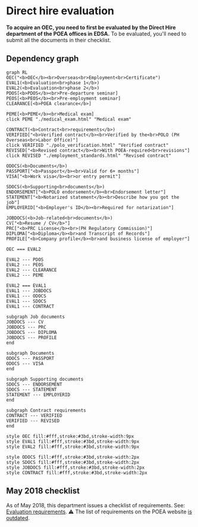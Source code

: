 # Direct hire evaluation

**To acquire an OEC, you need to first be evaluated by the Direct Hire department of the POEA offices in EDSA.** To be evaluated, you'll need to submit all the documents in their checklist.

## Dependency graph

```mermaid
graph RL
OEC("<b>OEC</b><br>Overseas<br>Employment<br>Certificate")
EVAL1(<b>Evaluation<br>phase 1</b>)
EVAL2(<b>Evaluation<br>phase 2</b>)
PDOS[<b>PDOS</b><br>Pre-departure seminar]
PEOS[<b>PEOS</b><br>Pre-employment seminar]
CLEARANCE[<b>POEA clearance</b>]

PEME[<b>PEME</b><br>Medical exam]
click PEME "./medical_exam.html" "Medical exam"

CONTRACT(<b>Contract<br>requirements</b>)
VERIFIED["<b>Verified contract</b><br>Verified by the<br>POLO (PH Overseas<br>Labor Office)"]
click VERIFIED "./polo_verification.html" "Verified contract"
REVISED["<b>Revised contract</b><br>With POEA-required<br>revisions"]
click REVISED "./employment_standards.html" "Revised contract"

ODOCS(<b>Documents</b>)
PASSPORT["<b>Passport</b><br>Valid for 6+ months"]
VISA["<b>Work visa</b><br>or entry permit"]

SDOCS(<b>Supporting<br>documents</b>)
ENDORSEMENT["<b>POLO endorsement</b><br>Endorsement letter"]
STATEMENT["<b>Notarized statement</b><br>Describe how you got the job"]
EMPLOYERID["<b>Employer's ID</b><br>Required for notarization"]

JOBDOCS(<b>Job-related<br>documents</b>)
CV["<b>Resume / CV</b>"]
PRC["<b>PRC License</b><br>(PH Regulatory Commission)"]
DIPLOMA["<b>Diploma</b><br>and Transcript of Records"]
PROFILE["<b>Company profile</b><br>and business license of employer"]

OEC === EVAL2

EVAL2 --- PDOS
EVAL2 --- PEOS
EVAL2 --- CLEARANCE
EVAL2 --- PEME

EVAL2 === EVAL1
EVAL1 --- JOBDOCS
EVAL1 --- ODOCS
EVAL1 --- SDOCS
EVAL1 --- CONTRACT

subgraph Job documents
JOBDOCS --- CV
JOBDOCS --- PRC
JOBDOCS --- DIPLOMA
JOBDOCS --- PROFILE
end

subgraph Documents
ODOCS --- PASSPORT
ODOCS --- VISA
end

subgraph Supporting documents
SDOCS --- ENDORSEMENT
SDOCS --- STATEMENT
STATEMENT --- EMPLOYERID
end

subgraph Contract requirements
CONTRACT --- VERIFIED
VERIFIED --- REVISED
end

style OEC fill:#fff,stroke:#3bd,stroke-width:9px
style EVAL1 fill:#fff,stroke:#3bd,stroke-width:9px
style EVAL2 fill:#fff,stroke:#3bd,stroke-width:9px

style ODOCS fill:#fff,stroke:#3bd,stroke-width:2px
style SDOCS fill:#fff,stroke:#3bd,stroke-width:2px
style JOBDOCS fill:#fff,stroke:#3bd,stroke-width:2px
style CONTRACT fill:#fff,stroke:#3bd,stroke-width:2px
```

## May 2018 checklist

As of May 2018, this department issues a checklist of requirements. See: [Evaluation requirements](./evaluation_requirements.md). :warning: The list of requirements on the POEA website [is outdated](./skilled_worker_requirements_outdated.md).

<br>
